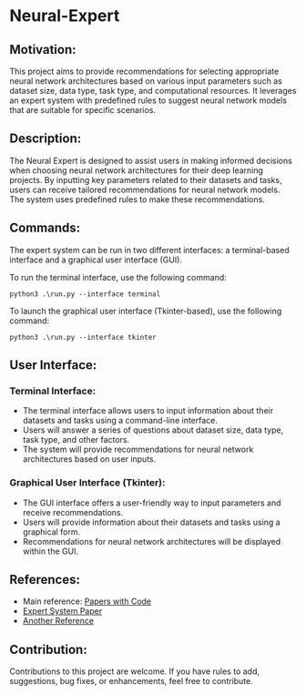 # Neural-Expert

## Motivation:

This project aims to provide recommendations for selecting appropriate neural network architectures based on various input parameters such as dataset size, data type, task type, and computational resources. It leverages an expert system with predefined rules to suggest neural network models that are suitable for specific scenarios.

## Description:

The Neural Expert is designed to assist users in making informed decisions when choosing neural network architectures for their deep learning projects. By inputting key parameters related to their datasets and tasks, users can receive tailored recommendations for neural network models. The system uses predefined rules to make these recommendations.

## Commands:

The expert system can be run in two different interfaces: a terminal-based interface and a graphical user interface (GUI).

To run the terminal interface, use the following command:
```
python3 .\run.py --interface terminal
```

To launch the graphical user interface (Tkinter-based), use the following command:
```
python3 .\run.py --interface tkinter
```

## User Interface:

### Terminal Interface:
- The terminal interface allows users to input information about their datasets and tasks using a command-line interface.
- Users will answer a series of questions about dataset size, data type, task type, and other factors.
- The system will provide recommendations for neural network architectures based on user inputs.

### Graphical User Interface (Tkinter):
- The GUI interface offers a user-friendly way to input parameters and receive recommendations.
- Users will provide information about their datasets and tasks using a graphical form.
- Recommendations for neural network architectures will be displayed within the GUI.

## References:

- Main reference: [Papers with Code](https://paperswithcode.com/)
- [Expert System Paper](https://arxiv.org/pdf/1812.08434.pdf)
- [Another Reference](https://arxiv.org/abs/2304.12210)

## Contribution:

Contributions to this project are welcome. If you have rules to add, suggestions, bug fixes, or enhancements, feel free to contribute.